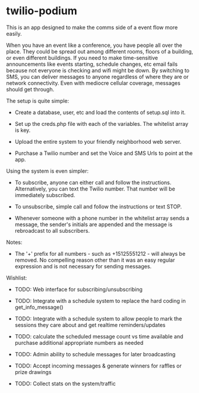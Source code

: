 twilio-podium
=============

This is an app designed to make the comms side of a event flow more easily.

When you have an event like a conference, you have people all over the place. They could be spread out among different rooms, floors of a building, or even different buildings. If you need to make time-sensitive announcements like events starting, schedule changes, etc email fails because not everyone is checking and wifi might be down. By switching to SMS, you can deliver messages to anyone regardless of where they are or network connectivity. Even with mediocre cellular coverage, messages should get through.

The setup is quite simple:

-  Create a database, user, etc and load the contents of setup.sql into it.

-  Set up the creds.php file with each of the variables. The whitelist array is key.

-  Upload the entire system to your friendly neighborhood web server.

-  Purchase a Twilio number and set the Voice and SMS Urls to point at the app.

Using the system is even simpler:

-  To subscribe, anyone can either call and follow the instructions. Alternatively, you can text the Twilio number. That number will be immediately subscribed.

-  To unsubscribe, simple call and follow the instructions or text STOP.

-  Whenever someone with a phone number in the whitelist array sends a message, the sender's initials are appended and the message is rebroadcast to all subscribers.

Notes:

-  The '+' prefix for all numbers - such as +15125551212 - will always be removed. No compelling reason other than it was an easy regular expression and is not necessary for sending messages.


Wishlist:

-  TODO: Web interface for subscribing/unsubscribing

-  TODO: Integrate with a schedule system to replace the hard coding in get_info_message()

-  TODO: Integrate with a schedule system to allow people to mark the sessions they care about and get realtime reminders/updates

-  TODO: calculate the scheduled message count vs time available and purchase additional appropriate numbers as needed

-  TODO: Admin ability to schedule messages for later broadcasting

-  TODO: Accept incoming messages & generate winners for raffles or prize drawings

-  TODO: Collect stats on the system/traffic